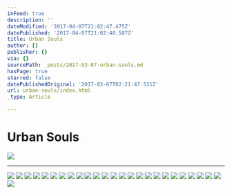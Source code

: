 ```yaml
---
inFeed: true
description: ''
dateModified: '2017-04-07T21:02:47.475Z'
datePublished: '2017-04-07T21:02:48.587Z'
title: Urban Souls
author: []
publisher: {}
via: {}
sourcePath: _posts/2017-03-07-urban-souls.md
hasPage: true
starred: false
datePublishedOriginal: '2017-03-07T02:21:47.531Z'
url: urban-souls/index.html
_type: Article

---
```

# Urban Souls
![](https://the-grid-user-content.s3-us-west-2.amazonaws.com/ab54b9b2-5c3e-4568-b8b2-ac703e3c944b.jpg)

---

![](https://the-grid-user-content.s3-us-west-2.amazonaws.com/09c35234-f1f3-4b9d-8802-58fabd2c57be.jpg)
![](https://the-grid-user-content.s3-us-west-2.amazonaws.com/09b14da6-7e17-4b11-aade-3b35def25bc6.jpg)
![](https://the-grid-user-content.s3-us-west-2.amazonaws.com/42b96721-1717-48cc-9d32-01ea7428fc53.jpg)
![](https://the-grid-user-content.s3-us-west-2.amazonaws.com/d613391d-f502-4983-96d5-86b83af83422.jpg)
![](https://s3-us-west-2.amazonaws.com/the-grid-img/p/4a4da2dd9762ef97734a9c73796239370cee767e.jpg)
![](https://s3-us-west-2.amazonaws.com/the-grid-img/p/b948a4ce52376012b49745c2ed961c9a5d9194e7.jpg)
![](https://the-grid-user-content.s3-us-west-2.amazonaws.com/f4260f14-94ba-4664-b3fb-1ce99781a502.jpg)
![](https://the-grid-user-content.s3-us-west-2.amazonaws.com/c17c8337-eeb8-426c-b3ef-1718d1cf230d.jpg)
![](https://s3-us-west-2.amazonaws.com/the-grid-img/p/4de679f5da9932e5caaabf5f20099285b13d89c2.jpg)
![](https://the-grid-user-content.s3-us-west-2.amazonaws.com/db7e606b-d897-4f93-a924-0a10ed55382c.jpg)
![](https://the-grid-user-content.s3-us-west-2.amazonaws.com/d8e612c0-3769-440e-9af5-37a0b380cf45.jpg)
![](https://the-grid-user-content.s3-us-west-2.amazonaws.com/265d019b-cfb4-4e31-b486-9ee6b541cf5d.jpg)
![](https://s3-us-west-2.amazonaws.com/the-grid-img/p/e0bc5596766fdef2b6ba3a2304dfc9e31d33e39d.jpg)
![](https://the-grid-user-content.s3-us-west-2.amazonaws.com/14d2a8c8-4dc5-4d91-8916-0c4dc1c0f714.jpg)
![](https://the-grid-user-content.s3-us-west-2.amazonaws.com/80a35e15-1922-4d5c-9ac2-4e5856750aa3.jpg)
![](https://the-grid-user-content.s3-us-west-2.amazonaws.com/d8d3cd22-abb1-4e32-8514-56521ba3e769.jpg)
![](https://the-grid-user-content.s3-us-west-2.amazonaws.com/e5e7fd9b-84ef-40a2-9542-0a453911319b.jpg)
![](https://s3-us-west-2.amazonaws.com/the-grid-img/p/d831a915dd1f4b497c6a95289806e74e548a5c2a.jpg)
![](https://the-grid-user-content.s3-us-west-2.amazonaws.com/71abc938-7c36-4ebc-b8be-5e5ddae257f9.jpg)
![](https://s3-us-west-2.amazonaws.com/the-grid-img/p/10aeec1738904f17b68602ec643b9777a6c1af8f.jpg)
![](https://the-grid-user-content.s3-us-west-2.amazonaws.com/b4ec83c5-6618-44fe-b30e-d99e5dbcd334.jpg)
![](https://the-grid-user-content.s3-us-west-2.amazonaws.com/d9f692a0-4d68-45ce-83e0-dc3899e467aa.jpg)
![](https://the-grid-user-content.s3-us-west-2.amazonaws.com/94c4c7bb-6563-441f-a277-f5b4d3c28862.jpg)
![](https://s3-us-west-2.amazonaws.com/the-grid-img/p/3d3c8350bf54feebbf14b32eb01c8db8dd54b26b.jpg)
![](https://the-grid-user-content.s3-us-west-2.amazonaws.com/d8b9f6b1-0891-4c39-9d27-b4708d03f718.jpg)
![](https://the-grid-user-content.s3-us-west-2.amazonaws.com/d17cd1cb-bced-496d-84bd-4835e2c69818.jpg)
